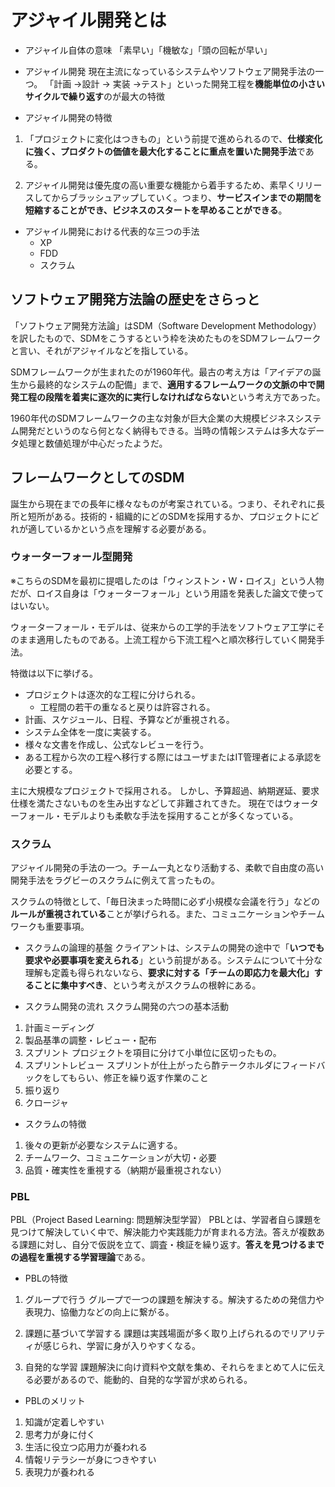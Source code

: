 # アジャイル開発とは

- アジャイル自体の意味
「素早い」「機敏な」「頭の回転が早い」

- アジャイル開発
現在主流になっているシステムやソフトウェア開発手法の一つ。
「計画 ->設計 -> 実装 ->テスト」といった開発工程を**機能単位の小さいサイクルで繰り返す**のが最大の特徴

- アジャイル開発の特徴

1. 「プロジェクトに変化はつきもの」という前提で進められるので、**仕様変化に強く、プロダクトの価値を最大化することに重点を置いた開発手法**である。

2. アジャイル開発は優先度の高い重要な機能から着手するため、素早くリリースしてからブラッシュアップしていく。つまり、**サービスインまでの期間を短縮することができ、ビジネスのスタートを早めることができる**。

- アジャイル開発における代表的な三つの手法
  - XP
  - FDD
  - スクラム

## ソフトウェア開発方法論の歴史をさらっと

「ソフトウェア開発方法論」はSDM（Software Development Methodology）を訳したもので、SDMをこうするという枠を決めたものをSDMフレームワークと言い、それがアジャイルなどを指している。

SDMフレームワークが生まれたのが1960年代。最古の考え方は「アイデアの誕生から最終的なシステムの配備」まで、**適用するフレームワークの文脈の中で開発工程の段階を着実に逐次的に実行しなければならない**という考え方であった。

1960年代のSDMフレームワークの主な対象が巨大企業の大規模ビジネスシステム開発だというのなら何となく納得もできる。当時の情報システムは多大なデータ処理と数値処理が中心だったようだ。

## フレームワークとしてのSDM

誕生から現在までの長年に様々なものが考案されている。つまり、それぞれに長所と短所がある。技術的・組織的にどのSDMを採用するか、プロジェクトにどれが適しているかという点を理解する必要がある。

### ウォーターフォール型開発

※こちらのSDMを最初に提唱したのは「ウィンストン・W・ロイス」という人物だが、ロイス自身は「ウォーターフォール」という用語を発表した論文で使ってはいない。

ウォーターフォール・モデルは、従来からの工学的手法をソフトウェア工学にそのまま適用したものである。上流工程から下流工程へと順次移行していく開発手法。

特徴は以下に挙げる。

- プロジェクトは逐次的な工程に分けられる。
  - 工程間の若干の重なると戻りは許容される。
- 計画、スケジュール、日程、予算などが重視される。
- システム全体を一度に実装する。
- 様々な文書を作成し、公式なレビューを行う。
- ある工程から次の工程へ移行する際にはユーザまたはIT管理者による承認を必要とする。

主に大規模なプロジェクトで採用される。
しかし、予算超過、納期遅延、要求仕様を満たさないものを生み出すなどして非難されてきた。
現在ではウォーターフォール・モデルよりも柔軟な手法を採用することが多くなっている。

### スクラム

アジャイル開発の手法の一つ。チーム一丸となり活動する、柔軟で自由度の高い開発手法をラグビーのスクラムに例えて言ったもの。

スクラムの特徴として、「毎日決まった時間に必ず小規模な会議を行う」などの**ルールが重視されている**ことが挙げられる。また、コミュニケーションやチームワークも重要事項。

- スクラムの論理的基盤
クライアントは、システムの開発の途中で「**いつでも要求や必要事項を変えられる**」という前提がある。システムについて十分な理解も定義も得られないなら、**要求に対する「チームの即応力を最大化」することに集中すべき**、という考えがスクラムの根幹にある。

- スクラム開発の流れ
スクラム開発の六つの基本活動

1. 計画ミーディング
2. 製品基準の調整・レビュー・配布
3. スプリント
プロジェクトを項目に分けて小単位に区切ったもの。
4. スプリントレビュー
スプリントが仕上がったら酢テークホルダにフィードバックをしてもらい、修正を繰り返す作業のこと
5. 振り返り
6. クロージャ

- スクラムの特徴

1. 後々の更新が必要なシステムに適する。
2. チームワーク、コミュニケーションが大切・必要
3. 品質・確実性を重視する（納期が最重視されない）

### PBL

PBL（Project Based Learning: 問題解決型学習）
PBLとは、学習者自ら課題を見つけて解決していく中で、解決能力や実践能力が育まれる方法。答えが複数ある課題に対し、自分で仮説を立て、調査・検証を繰り返す。**答えを見つけるまでの過程を重視する学習理論**である。

- PBLの特徴

1. グループで行う
グループで一つの課題を解決する。解決するための発信力や表現力、協働力などの向上に繋がる。

2. 課題に基づいて学習する
課題は実践場面が多く取り上げられるのでリアリティが感じられ、学習に身が入りやすくなる。

3. 自発的な学習
課題解決に向け資料や文献を集め、それらをまとめて人に伝える必要があるので、能動的、自発的な学習が求められる。

- PBLのメリット

1. 知識が定着しやすい
2. 思考力が身に付く
3. 生活に役立つ応用力が養われる
4. 情報リテラシーが身につきやすい
5. 表現力が養われる


